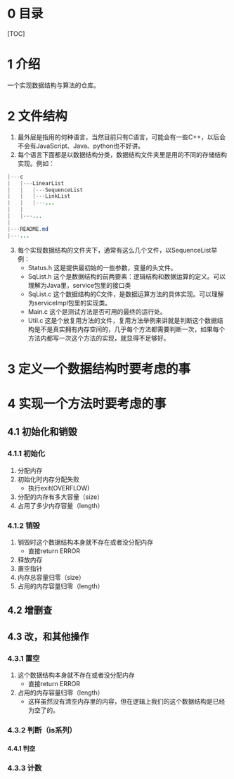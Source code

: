 <!--
 * @Author: D_bxg
 * @Date: 2021-03-17 21:01:46
 * @LastEditors: D_bxg
 * @LastEditTime: 2021-03-20 20:50:25
 * @Description: file content
 * @FilePath: \Ce:\Code\Data-Structures-and-Algorithms\data-structures-and-algorithms\README.md
-->
# 0 目录

[TOC]

# 1 介绍

一个实现数据结构与算法的仓库。

# 2 文件结构

1. 最外层是指用的何种语言，当然目前只有C语言，可能会有一些C++，以后会不会有JavaScript、Java、python也不好讲。
2. 每个语言下面都是以数据结构分类，数据结构文件夹里是用的不同的存储结构实现。例如：

```java
|---c
|   |---LinearList
|   |   |---SequenceList
|   |   |---LinkList
|   |   |---...
|   |
|   |---...
|
|---README.md
|---...
```

3. 每个实现数据结构的文件夹下，通常有这么几个文件，以SequenceList举例：
    - Status.h 这是提供最初始的一些参数，变量的头文件。
    - SqList.h 这个是数据结构的前两要素：逻辑结构和数据运算的定义。可以理解为Java里，service包里的接口类
    - SqList.c 这个数据结构的C文件，是数据运算方法的具体实现。可以理解为serviceImpl包里的实现类。
    - Main.c 这个是测试方法是否可用的最终的运行处。
    - Util.c 这是个放复用方法的文件，复用方法举例来讲就是判断这个数据结构是不是真实拥有内存空间的，几乎每个方法都需要判断一次，如果每个方法内都写一次这个方法的实现，就显得不足够好。

# 3 定义一个数据结构时要考虑的事

# 4 实现一个方法时要考虑的事

## 4.1 初始化和销毁

### 4.1.1 初始化

1. 分配内存
2. 初始化时内存分配失败
    - 执行exit(OVERFLOW)
3. 分配的内存有多大容量（size）
4. 占用了多少内存容量（length）

### 4.1.2 销毁

1. 销毁时这个数据结构本身就不存在或者没分配内存
    - 直接return ERROR
2. 释放内存
3. 置空指针
4. 内存总容量归零（size）
5. 占用的内存容量归零（length）

## 4.2 增删查

## 4.3 改，和其他操作

### 4.3.1 置空

1. 这个数据结构本身就不存在或者没分配内存
    - 直接return ERROR
2. 占用的内存容量归零（length）
    - 这样虽然没有清空内存里的内容，但在逻辑上我们的这个数据结构是已经为空了的。

### 4.3.2 判断（is系列）

#### 4.4.1 判空

### 4.3.3 计数

